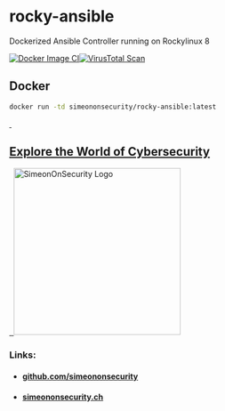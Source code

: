 # rocky-ansible
Dockerized Ansible Controller running on Rockylinux 8

[![Docker Image CI](https://github.com/simeononsecurity/rocky-ansible/actions/workflows/docker-image.yml/badge.svg)](https://github.com/simeononsecurity/rocky-ansible/actions/workflows/docker-image.yml)[![VirusTotal Scan](https://github.com/simeononsecurity/rocky-ansible/actions/workflows/virustotal.yml/badge.svg)](https://github.com/simeononsecurity/rocky-ansible/actions/workflows/virustotal.yml)

## Docker
```bash
docker run -td simeononsecurity/rocky-ansible:latest
```

<a href="https://simeononsecurity.ch" target="_blank" rel="noopener noreferrer">
  <h2>Explore the World of Cybersecurity</h2>
</a>
<a href="https://simeononsecurity.ch" target="_blank" rel="noopener noreferrer">
  <img src="https://simeononsecurity.ch/img/banner.png" alt="SimeonOnSecurity Logo" width="300" height="300">
</a>

### Links:
- #### [github.com/simeononsecurity](https://github.com/simeononsecurity)
- #### [simeononsecurity.ch](https://simeononsecurity.ch)
